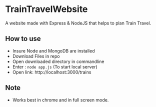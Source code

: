 # TrainTravelWebsite
A website made with Express & NodeJS that helps to plan Train Travel.
## How to use
- Insure Node and MongoDB are installed
- Download Files in repo
- Open downloaded directory in commandline
- Enter : ```node app.js``` (To start local server)
- Open link: http://localhost:3000/trains


## Note
- Works best in chrome and in full screen mode.
 
